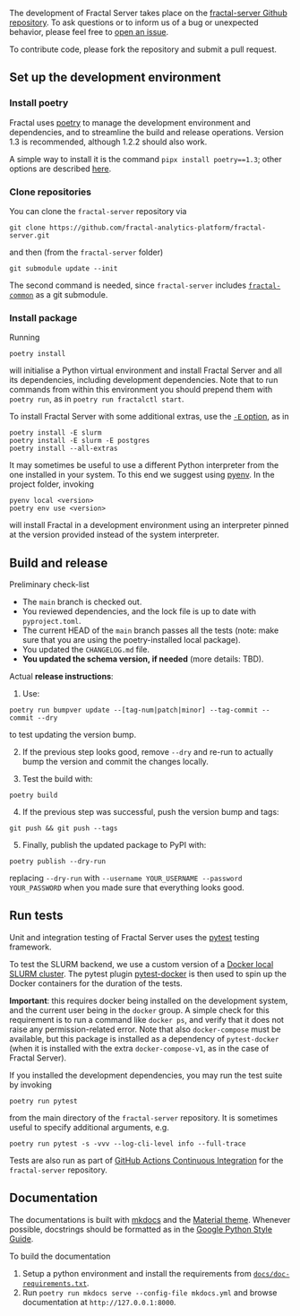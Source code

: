 The development of Fractal Server takes place on the [fractal-server Github
repository](https://github.com/fractal-analytics-platform/fractal-server).  To
ask questions or to inform us of a bug or unexpected behavior, please feel free
to [open an
issue](https://github.com/fractal-analytics-platform/fractal-server/issues/new).

To contribute code, please fork the repository and submit a pull request.

## Set up the development environment

### Install poetry

Fractal uses [poetry](https://python-poetry.org/docs) to manage the development
environment and dependencies, and to streamline the build and release
operations. Version 1.3 is recommended, although 1.2.2 should also work.

A simple way to install it is the command `pipx install poetry==1.3`; other
options are described
[here](https://python-poetry.org/docs#installing-with-the-official-installer).


### Clone repositories

You can clone the `fractal-server` repository via
```
git clone https://github.com/fractal-analytics-platform/fractal-server.git
```
and then (from the `fractal-server` folder)
```
git submodule update --init
```
The second command is needed, since `fractal-server` includes
[`fractal-common`](https://github.com/fractal-analytics-platform/fractal-common)
as a git submodule.

### Install package

Running
```
poetry install
```
will initialise a Python virtual environment and install Fractal Server and all
its dependencies, including development dependencies.
Note that to run commands from within this environment you should prepend them
with `poetry run`, as in `poetry run fractalctl start`.

To install Fractal Server with some additional extras, use the [`-E`
option](https://python-poetry.org/docs/pyproject/#extras), as in
```
poetry install -E slurm
poetry install -E slurm -E postgres
poetry install --all-extras
```

It may sometimes be useful to use a different Python interpreter from the one
installed in your system. To this end we suggest using
[pyenv](https://github.com/pyenv/pyenv). In the project folder, invoking
```
pyenv local <version>
poetry env use <version>
```
will install Fractal in a development environment using an interpreter pinned
at the version provided instead of the system interpreter.

## Build and release

Preliminary check-list

* The `main` branch is checked out.
* You reviewed dependencies, and the lock file is up to date with ``pyproject.toml``.
* The current HEAD of the `main` branch passes all the tests (note: make sure
  that you are using the poetry-installed local package).
* You updated the `CHANGELOG.md` file.
* **You updated the schema version, if needed** (more details: TBD).

Actual **release instructions**:

1. Use:
```
poetry run bumpver update --[tag-num|patch|minor] --tag-commit --commit --dry
```
to test updating the version bump.

2. If the previous step looks good, remove `--dry` and re-run to actually bump the
version and commit the changes locally.

3. Test the build with:
```
poetry build
```
4. If the previous step was successful, push the version bump and tags:
```
git push && git push --tags
```
5. Finally, publish the updated package to PyPI with:
```
poetry publish --dry-run
```
replacing ``--dry-run`` with ``--username YOUR_USERNAME --password
YOUR_PASSWORD`` when you made sure that everything looks good.


## Run tests

Unit and integration testing of Fractal Server uses the
[pytest](https://docs.pytest.org/en/7.1.x/) testing framework.

To test the SLURM backend, we use a custom version of a [Docker local SLURM
cluster](https://github.com/rancavil/slurm-cluster). The pytest plugin
[pytest-docker](https://github.com/avast/pytest-docker) is then used to spin up
the Docker containers for the duration of the tests.

**Important**: this requires docker being installed on the development system,
and the current user being in the `docker` group. A simple check for this
requirement is to run a command like `docker ps`, and verify that it does not
raise any permission-related error. Note that also `docker-compose` must be
available, but this package is installed as a dependency of `pytest-docker`
(when it is installed with the extra `docker-compose-v1`, as in the case of
Fractal Server).


If you installed the development dependencies, you may run
the test suite by invoking
```
poetry run pytest
```
from the main directory of the `fractal-server` repository. It is sometimes
useful to specify additional arguments, e.g.
```
poetry run pytest -s -vvv --log-cli-level info --full-trace
```

Tests are also run as part of [GitHub Actions Continuous
Integration](https://github.com/fractal-analytics-platform/fractal-server/actions/workflows/ci.yml)
for the `fractal-server` repository.


## Documentation

The documentations is built with [mkdocs](https://www.mkdocs.org) and the
[Material theme](https://squidfunk.github.io/mkdocs-material).  Whenever
possible, docstrings should be formatted as in the [Google Python Style
Guide](https://google.github.io/styleguide/pyguide.html#38-comments-and-docstrings).


To build the documentation

1. Setup a python environment and install the requirements from
   [`docs/doc-requirements.txt`](https://github.com/fractal-analytics-platform/fractal-server/blob/main/docs/doc-requirements.txt).
2. Run `poetry run mkdocs serve --config-file mkdocs.yml` and browse documentation at
   `http://127.0.0.1:8000`.
